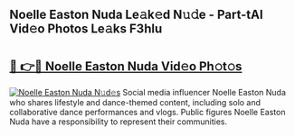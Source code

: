 ## Noelle Easton Nuda Le𝚊k𝚎d N𝚞𝚍e - Part-tAI Vid𝚎o Photos Le𝚊ks F3hlu

# <h2><a href="http://fbc0rva.evod.top/?m=Noelle+Easton+Nuda">🔗 👉🔴 Noelle Easton Nuda Vid𝚎o Ph𝚘t𝚘s</a></h2>

[![Noelle Easton Nuda N𝚞d𝚎s](https://i.imgur.com/8V9OHl7.gif)](http://fbc0rva.evod.top/?m=Noelle+Easton+Nuda)
Social media influencer Noelle Easton Nuda who shares lifestyle and dance-themed content, including solo and collaborative dance performances and vlogs. Public figures Noelle Easton Nuda have a responsibility to represent their communities. 
